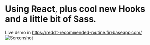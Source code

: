 # Using React, plus cool new Hooks and a little bit of Sass.

Live demo in https://reddit-recommended-routine.firebaseapp.com/
![Screenshot](screenshots/big.png)

